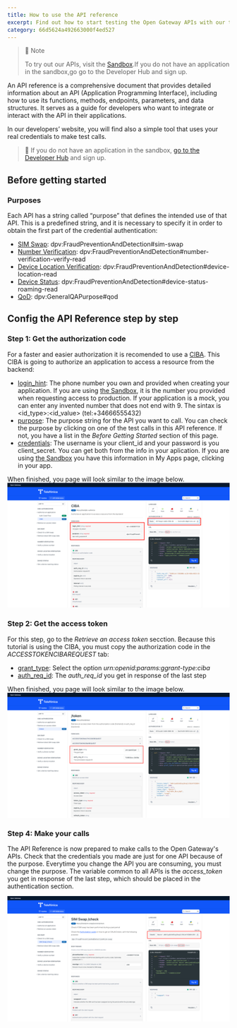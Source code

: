 ```yaml
---
title: How to use the API reference
excerpt: Find out how to start testing the Open Gateway APIs with our tools in the API Reference
category: 66d5624a492663000f4ed527
---
```


> 📘 Note
>
> To try out our APIs, visit the [Sandbox](https://opengateway.telefonica.com/developer-hub/unirse).If you do not have an application in the sandbox,go go to the Developer Hub and sign up.


An API reference is a comprehensive document that provides detailed information about an API (Application Programming Interface), including how to use its functions, methods, endpoints, parameters, and data structures. It serves as a guide for developers who want to integrate or interact with the API in their applications.

In our developers’ website, you will find also a simple tool that uses your real credentials to make test calls.


> 📘 If you do not have an application in the sandbox, [go to the Developer Hub](https://opengateway.telefonica.com/developer-hub) and sign up.


## Before getting started
### Purposes
Each API has a string called “purpose” that defines the intended use of that API. This is a predefined string, and it is necessary to specify it in order to obtain the first part of the credential authentication:
- <u>SIM Swap</u>: dpv:FraudPreventionAndDetection#sim-swap
- <u>Number Verification</u>: dpv:FraudPreventionAndDetection#number-verification-verify-read
- <u>Device Location Verification</u>: dpv:FraudPreventionAndDetection#device-location-read
- <u>Device Status</u>: dpv:FraudPreventionAndDetection#device-status-roaming-read
- <u>QoD</u>: dpv:GeneralQAPurpose#qod

## Config the API Reference step by step
### Step 1: Get the authorization code
For a faster and easier authorization it is recomended to use a [CIBA](../about/glossary.md). This CIBA is going to authorize an application to access a resource from the backend:
- <u>login_hint</u>: The phone number you own and provided when creating your application. If you are using [the Sandbox](https://sandbox.opengateway.telefonica.com/my-apps), it is the number you provided when requesting access to production. If your application is a mock, you can enter any invented number that does not end with 9. The sintax is <id_type>:<id_value> (tel:+34666555432)
- <u>purpose</u>: The purpose string for the API you want to call. You can check the purpose by clicking on one of the test calls in this API reference. If not, you have a list in the *Before Getting Started* section of this page.
- <u>credentials</u>: The username is your client_id and your password is you client_secret. You can get both from the info in your aplication. If you are using [the Sandbox](https://sandbox.opengateway.telefonica.com/my-apps) you have this information in My Apps page, clicking in your app.

When finished, you page will look similar to the image below.
![CIBA Auth example](https://github.com/Telefonica/opengateway-developers-website/raw/main/gettingstarted/images/CIBA%20auth.png)

### Step 2: Get the access token
For this step, go to the *Retrieve an access token* secction. Because this tutorial is using the CIBA, you must copy the authorization code in the *ACCESSTOKENCIBAREQUEST* tab:
- <u>grant_type</u>: Select the option *urn:openid:params:ggrant-type:ciba*
- <u>auth_req_id</u>: The *auth_req_id* you get in response of the last step

When finished, you page will look similar to the image below.
![CIBA Auth example](https://github.com/Telefonica/opengateway-developers-website/raw/main/gettingstarted/images/Access%20token.png)

### Step 4: Make your calls
The API Reference is now prepared to make calls to the Open Gateway's APIs. Check that the credentials you made are just for one API because of the purpose. Everytime you change the API you are consuming, you must change the purpose.
The variable common to all APIs is the *access_token* you get in response of the last step, which should be placed in the authentication section.

![CIBA Auth example](https://github.com/Telefonica/opengateway-developers-website/raw/main/gettingstarted/images/SIM%20Swap%20call.png)

















